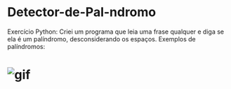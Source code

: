 # Detector-de-Pal-ndromo
Exercício Python: Criei um programa que leia uma frase qualquer e diga se ela é um palíndromo, desconsiderando os espaços. Exemplos de palíndromos:
# <img aling="rinht" alt="gif" windht="200" src="https://media1.giphy.com/media/TDe7ZgPJaNA5TOY9M1/giphy.gif?cid=790b76110886c0494d55018921bf515a18a6fb5d90f6c306&rid=giphy.gif&ct=g">

